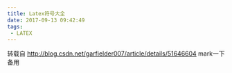 ```yaml
---
title: Latex符号大全
date: 2017-09-13 09:42:49
tags:
 - LATEX
---
```

转载自
http://blog.csdn.net/garfielder007/article/details/51646604
mark一下备用